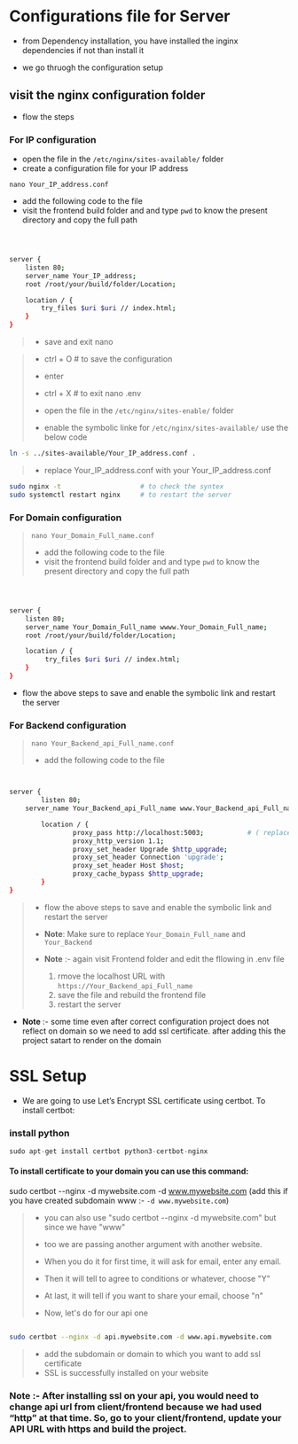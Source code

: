 # **Configurations file for Server**
- from Dependency installation, you have installed the inginx dependencies if not than install it

- we go thruogh the configuration setup

## visit the nginx configuration folder
- flow the steps

### For **IP configuration**

- open the file in the `/etc/nginx/sites-available/` folder
- create a configuration file for your IP address 

`nano Your_IP_address.conf`

- add the following code to the file
-  visit the frontend build folder and and type `pwd` to know the present directory and copy the full path
```bash



server {
    listen 80;
    server_name Your_IP_address;
    root /root/your/build/folder/Location;

    location / {
        try_files $uri $uri // index.html;
    }
}
```


> - save and exit nano

> - ctrl + O             # to save the configuration 
> - enter 
> - ctrl + X             # to exit nano .env
> 
> 
> - open the file in the `/etc/nginx/sites-enable/` folder
> - enable the symbolic linke for `/etc/nginx/sites-available/`  use the below code


```bash
ln -s ../sites-available/Your_IP_address.conf .  

```

> -  replace Your_IP_address.conf with your Your_IP_address.conf

```bash
sudo nginx -t                    # to check the syntex
sudo systemctl restart nginx     # to restart the server

```


### For **Domain configuration**

> `nano Your_Domain_Full_name.conf`
> 
> - add the following code to the file
> - visit the frontend build folder and and type `pwd` to know the present directory and copy the full path

```bash



server {
    listen 80;
    server_name Your_Domain_Full_name wwww.Your_Domain_Full_name;
    root /root/your/build/folder/Location;

    location / {
         try_files $uri $uri // index.html;
    }
}


```
- flow the above steps to save and enable the symbolic link and restart the server

  


### For **Backend configuration**

> `nano Your_Backend_api_Full_name.conf`
> 
> - add the following code to the file

```bash


server {
        listen 80;
	server_name Your_Backend_api_Full_name www.Your_Backend_api_Full_name;

        location / {
                proxy_pass http://localhost:5003;           # ( replace the 5003 port to your backend port )
                proxy_http_version 1.1;
                proxy_set_header Upgrade $http_upgrade;
                proxy_set_header Connection 'upgrade';
                proxy_set_header Host $host;
                proxy_cache_bypass $http_upgrade;
        }
}

```
> - flow the above steps to save and enable the symbolic link and restart the server
> 
> 
> 
> - **Note**: Make sure to replace `Your_Domain_Full_name` and `Your_Backend` 
> - **Note** :- again visit Frontend folder and edit the fllowing in .env file
>    1. rmove the localhost URL with `https://Your_Backend_api_Full_name` 
>    2. save the file and rebuild the frontend file
>    3. restart the server
> 
- **Note** :- some time even after correct configuration project does not reflect on domain so we need to add ssl certificate. after adding this the project satart to render on the domain

   
# SSL Setup
- We are going to use Let’s Encrypt SSL certificate using certbot. To install certbot:

### install python 

```py
sudo apt-get install certbot python3-certbot-nginx

```

####  To install certificate to your domain you can use this command:

sudo certbot --nginx -d mywebsite.com -d www.mywebsite.com (add this if you have created subdomain www :- `-d www.mywebsite.com`)

> - you can also use "sudo certbot --nginx -d mywebsite.com" but since we have "www"
> - too we are passing another argument with another website.
> - When you do it for first time, it will ask for email, enter any email.
> - Then it will tell to agree to conditions or whatever, choose "Y"
> - At last, it will tell if you want to share your email, choose "n"
> 
> -  Now, let's do for our api one

```bash

sudo certbot --nginx -d api.mywebsite.com -d www.api.mywebsite.com
```

> - add the subdomain or domain to which you want to add ssl certificate
> - SSL is successfully installed on your website

### **Note** :- After installing ssl on your api, you would need to change api url from client/frontend because we had used “http” at that time. So, go to your client/frontend, update your API URL with https and build the project.

```
